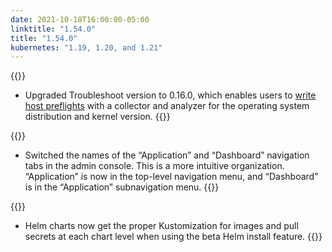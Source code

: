 ```yaml
---
date: 2021-10-18T16:00:00-05:00
linktitle: "1.54.0"
title: "1.54.0"
kubernetes: "1.19, 1.20, and 1.21"
---
```


{{<features>}}
* Upgraded Troubleshoot version to 0.16.0, which enables users to [write host preflights](https://kurl.sh/docs/install-with-kurl/preflights#adding-custom-host-preflights-beta) with a collector and analyzer for the operating system distribution and kernel version.
{{</features>}}

{{<changes>}}
* Switched the names of the “Application” and “Dashboard” navigation tabs in the admin console. This is a more intuitive organization. “Application” is now in the top-level navigation menu, and “Dashboard” is in the “Application” subnavigation menu.
{{</changes>}}

{{<fixes>}}
* Helm charts now get the proper Kustomization for images and pull secrets at each chart level when using the beta Helm install feature.
{{</fixes>}}
